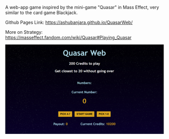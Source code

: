 A web-app game inspired by the mini-game "Quasar" in Mass Effect, very similar to the card game Blackjack.

Github Pages Link: https://ashubanjara.github.io/QuasarWeb/

More on Strategy: https://masseffect.fandom.com/wiki/Quasar#Playing_Quasar

![Image of Quasar Web](https://github.com/ashubanjara/QuasarWeb/blob/main/images/quasar_capture.PNG)
